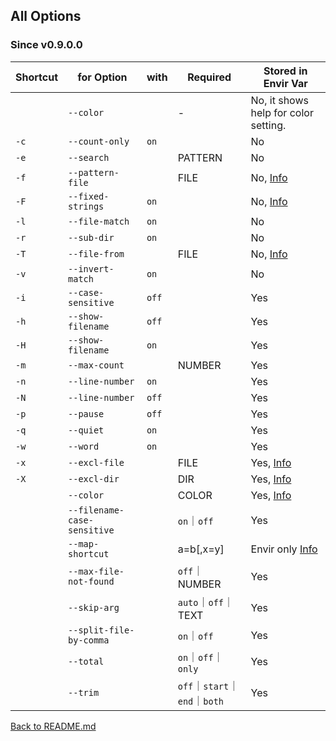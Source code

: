 ﻿## All Options

### Since v0.9.0.0

| Shortcut | for Option                  | with         | Required  | Stored in Envir Var
| -------- | ----------                  | ----         | --------  | -------------------
|          | ```--color```               |              | -         | No, it shows help for color setting.
| ```-c``` | ```--count-only```          | ```on```     |           | No
| ```-e``` | ```--search```              |              | PATTERN   | No
| ```-f``` | ```--pattern-file```        |              | FILE      | No, [Info](https://github.com/ck-yung/grep/blob/master/docs/info-pattern.md)
| ```-F``` | ```--fixed-strings```       | ```on```     |           | No, [Info](https://github.com/ck-yung/grep/blob/master/docs/info-pattern.md)
| ```-l``` | ```--file-match```          | ```on```     |           | No
| ```-r``` | ```--sub-dir```             | ```on```     |           | No
| ```-T``` | ```--file-from```           |              | FILE      | No, [Info](https://github.com/ck-yung/grep/blob/master/docs/info-files-from.md)
| ```-v``` | ```--invert-match```        | ```on```     |           | No
| ```-i``` | ```--case-sensitive```      | ```off```    |           | Yes
| ```-h``` | ```--show-filename```       | ```off```    |           | Yes
| ```-H``` | ```--show-filename```       | ```on```     |           | Yes
| ```-m``` | ```--max-count```           |              | NUMBER    | Yes
| ```-n``` | ```--line-number```         | ```on```     |           | Yes
| ```-N``` | ```--line-number```         | ```off```    |           | Yes
| ```-p``` | ```--pause```               | ```off```    |           | Yes
| ```-q``` | ```--quiet```               | ```on```     |           | Yes
| ```-w``` | ```--word```                | ```on```     |           | Yes
| ```-x``` | ```--excl-file```           |              | FILE      | Yes, [Info](https://github.com/ck-yung/grep/blob/master/docs/info-excl.md)
| ```-X``` | ```--excl-dir```            |              | DIR       | Yes, [Info](https://github.com/ck-yung/grep/blob/master/docs/info-excl.md)
|          | ```--color```               |              | COLOR     | Yes, [Info](https://github.com/ck-yung/grep/blob/master/docs/info-color.md)
|          | ```--filename-case-sensitive``` |          | ```on```｜```off``` | Yes
|          | ```--map-shortcut```        |              | a=b[,x=y]           | Envir only [Info](https://github.com/ck-yung/grep/blob/master/docs/info-map-shortcut.md)
|          | ```--max-file-not-found```  |              | ```off```｜NUMBER   | Yes
|          | ```--skip-arg```            |              | ```auto```｜```off```｜TEXT     | Yes
|          | ```--split-file-by-comma``` |              | ```on```｜```off```            | Yes
|          | ```--total```               |              | ```on```｜```off```｜```only``` | Yes
|          | ```--trim```                |              | ```off```｜```start```｜```end```｜```both``` | Yes

[Back to README.md](https://github.com/ck-yung/grep/blob/master/docs/README.md)
